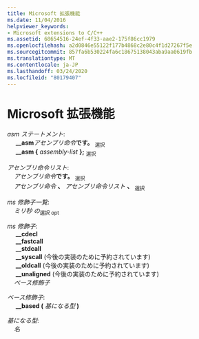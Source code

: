 ```yaml
---
title: Microsoft 拡張機能
ms.date: 11/04/2016
helpviewer_keywords:
- Microsoft extensions to C/C++
ms.assetid: 68654516-24ef-4f33-aae2-175f86cc1979
ms.openlocfilehash: a2d0846e55122f177b4868c2e80c4f1d27267f5e
ms.sourcegitcommit: 857fa6b530224fa6c18675138043aba9aa0619fb
ms.translationtype: MT
ms.contentlocale: ja-JP
ms.lasthandoff: 03/24/2020
ms.locfileid: "80179407"
---
```

# <a name="microsoft-extensions"></a>Microsoft 拡張機能

*asm ステートメント*:<br/>
&nbsp;&nbsp;&nbsp;&nbsp; **__asm***アセンブリ命令***です。** <sub>選択</sub><br/>
&nbsp;&nbsp;&nbsp;&nbsp; **__asm {** *assembly-list* **};** <sub>選択</sub>

*アセンブリ命令リスト*:<br/>
&nbsp;&nbsp;&nbsp;&nbsp;*アセンブリ命令***です。** <sub>選択</sub> <br/>
&nbsp;&nbsp;&nbsp;&nbsp;*アセンブリ命令* **、** *アセンブリ命令リスト* **、** <sub>選択</sub>

*ms 修飾子一覧*:<br/>
&nbsp;&nbsp;&nbsp;&nbsp;*ミリ秒* *の*<sub>選択 opt</sub>

*ms 修飾子*:<br/>
&nbsp;&nbsp;&nbsp;&nbsp; **__cdecl**<br/>
&nbsp;&nbsp;&nbsp;&nbsp; **__fastcall**<br/>
&nbsp;&nbsp;&nbsp;&nbsp; **__stdcall**<br/>
&nbsp;&nbsp;&nbsp;&nbsp; **__syscall** (今後の実装のために予約されています)<br/>
&nbsp;&nbsp;&nbsp;&nbsp; **__oldcall** (今後の実装のために予約されています)<br/>
&nbsp;&nbsp;&nbsp;&nbsp; **__unaligned** (今後の実装のために予約されています)<br/>
&nbsp;&nbsp;&nbsp;&nbsp;*ベース修飾子*

*ベース修飾子*:<br/>
&nbsp;&nbsp;&nbsp;&nbsp; **__based (** *基になる型* **)**

*基になる型*:<br/>
&nbsp;&nbsp;&nbsp;&nbsp;*名*

